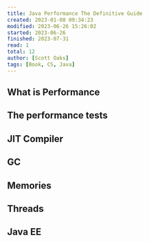 ```yaml
---
title: Java Performance The Definitive Guide
created: 2023-01-08 09:34:23
modified: 2023-06-26 15:26:02
started: 2023-06-26
finished: 2023-07-31
read: 1
total: 12
author: [Scott Oaks]
tags: [Book, CS, Java]
---
```


## What is Performance

## The performance tests

## JIT Compiler

## GC

## Memories

## Threads

## Java EE